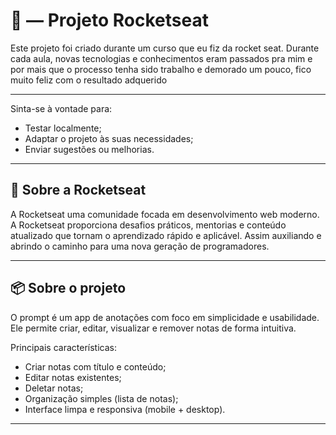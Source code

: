 # 📝 — Projeto Rocketseat

Este projeto foi criado durante um curso que eu fiz da rocket seat. Durante cada aula, novas tecnologias e conhecimentos eram passados pra mim e por mais que o processo tenha sido trabalho e demorado um pouco, fico muito feliz com o resultado adquerido   

---

Sinta-se à vontade para:
- Testar localmente;
- Adaptar o projeto às suas necessidades;
- Enviar sugestões ou melhorias.

---

## 🚀 Sobre a Rocketseat
A Rocketseat uma comunidade  focada em desenvolvimento web moderno. A Rocketseat proporciona desafios práticos, mentorias e conteúdo atualizado que tornam o aprendizado rápido e aplicável. Assim auxiliando e abrindo o caminho para uma nova geração de programadores.

---

## 📦 Sobre o projeto
O prompt é um app de anotações com foco em simplicidade e usabilidade. Ele permite criar, editar, visualizar e remover notas de forma intuitiva.

Principais características:
- Criar notas com título e conteúdo;
- Editar notas existentes;
- Deletar notas;
- Organização simples (lista de notas);
- Interface limpa e responsiva (mobile + desktop).

---
